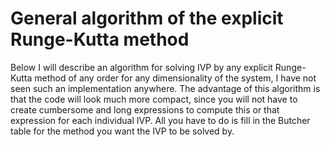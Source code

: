 # General algorithm of the explicit Runge-Kutta method
Below I will describe an algorithm for solving IVP by any explicit Runge-Kutta method of any order for any dimensionality of the system, I have not seen such an implementation anywhere. 
The advantage of this algorithm is that the code will look much more compact, since you will not have to create cumbersome and long expressions to compute this or that expression for each individual IVP. 
All you have to do is fill in the Butcher table for the method you want the IVP to be solved by.
